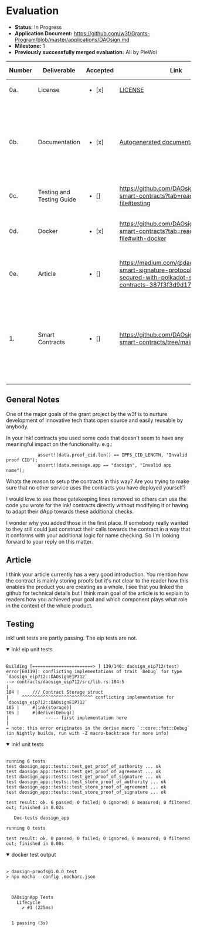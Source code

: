 # Evaluation


- **Status:** In Progress
- **Application Document:** https://github.com/w3f/Grants-Program/blob/master/applications/DAOsign.md
- **Milestone:** 1
- **Previously successfully merged evaluation:** All by PieWol



| Number | Deliverable               |  Accepted |Link                                                                                                                   | Evaluation Notes                                                      |
|--------|---------------------------| ----- |------------------------------------------------------------------------------------------------------------------------|---------------------------------------------------------------------------------------------------------------------------------------------------------|
| 0a.    | License                   | <ul><li>[x] </li></ul> |  [LICENSE](https://github.com/DAOsign/polkadot-smart-contracts/blob/main/LICENSE)                                                                                                                      | Apache 2.0                                                                                                                                              |
| 0b.    | Documentation             | <ul><li>[x] </li></ul> | [Autogenerated documentation](https://daosign.github.io/polkadot-smart-contracts/), [Readme](https://github.com/DAOsign/polkadot-smart-contracts?tab=readme-ov-file#overview)                                                                                                                    | Inline documentation of the code and a basic tutorial that explains how a user can use DAOsign Smart Contract developed in ink! for proof verification. |
| 0c.    | Testing and Testing Guide | <ul><li>[] </li></ul> |         https://github.com/DAOsign/polkadot-smart-contracts?tab=readme-ov-file#testing   |   TODO             |
| 0d.    | Docker                    |  <ul><li>[x] </li></ul> | https://github.com/DAOsign/polkadot-smart-contracts?tab=readme-ov-file#with-docker |  Dockerfile(s) that can be used to test all the functionality delivered with this milestone.                                                             |
| 0e.    | Article                   | <ul><li>[] </li></ul> | https://medium.com/@daosign/daosign-smart-signature-protocol-is-now-secured-with-polkadot-smart-contracts-387f3f3d9d17 |   Article that explains what was done as part of the grant.                                                                                               |
| 1.     | Smart Contracts           |   <ul><li>[] </li></ul> | https://github.com/DAOsign/polkadot-smart-contracts/tree/main/contracts                                         |   DAOsign proofs stored on Polkadot Blockchain using Agreement Contract, EIP712/EIP2771 standard implementation on Ink!  // Check EIP issues |


## General Notes
One of the major goals of the grant project by the w3f is to nurture development of innovative tech thats open source and easily reusable by anybody. 

In your Ink! contracts you used some code that doesn't seem to have any meaningful impact on the functionality. 
e.g.:

```pub fn validate_signed_proof_of_agreement(&self, data: SignedProofOfAgreement) -> bool {
            assert!(data.proof_cid.len() == IPFS_CID_LENGTH, "Invalid proof CID");
            assert!(data.message.app == "daosign", "Invalid app name");
```

Whats the reason to setup the contracts in this way? Are you trying to make sure that no other service uses the contracts you have deployed yourself? 

I would love to see those gatekeeping lines removed so others can use the code you wrote for the ink! contracts directly without modifying it or having to adapt their dApp towards these additional checks. 

I wonder why you added those in the first place. If somebody really wanted to they still could just construct their calls towards the contract in a way that it conforms with your additional logic for name checking. So I'm looking forward to your reply on this matter. 

## Article
I think your article currently has a very good introduction. You mention how the contract is mainly storing proofs but it's not clear to the reader how this enables the product you are creating as a whole. I see that you linked the github for technical details but I think main goal of the article is to explain to readers how you achieved your goal and which component plays what role in the context of the whole product. 

## Testing
ink! unit tests are partly passing. The eip tests are not.

<details open>
<summary>ink! eip unit tests</summary>
<br>

````````
Building [=======================> ] 139/140: daosign_eip712(test)                                                                                                                                     
error[E0119]: conflicting implementations of trait `Debug` for type `daosign_eip712::DAOsignEIP712`
--> contracts/daosign_eip712/src/lib.rs:184:5
|
184 |     /// Contract Storage struct
|     ^^^^^^^^^^^^^^^^^^^^^^^^^^^ conflicting implementation for `daosign_eip712::DAOsignEIP712`
185 |     #[ink(storage)]
186 |     #[derive(Debug)]
|              ----- first implementation here
|
= note: this error originates in the derive macro `::core::fmt::Debug` (in Nightly builds, run with -Z macro-backtrace for more info)
````````
</details>

<details open>
<summary>ink! unit tests</summary>
<br>

```
running 6 tests
test daosign_app::tests::test_get_proof_of_authority ... ok
test daosign_app::tests::test_get_proof_of_agreement ... ok
test daosign_app::tests::test_get_proof_of_signature ... ok
test daosign_app::tests::test_store_proof_of_authority ... ok
test daosign_app::tests::test_store_proof_of_agreement ... ok
test daosign_app::tests::test_store_proof_of_signature ... ok

test result: ok. 6 passed; 0 failed; 0 ignored; 0 measured; 0 filtered out; finished in 0.02s

   Doc-tests daosign_app

running 0 tests

test result: ok. 0 passed; 0 failed; 0 ignored; 0 measured; 0 filtered out; finished in 0.00s
```
</details>


<details open>
<summary>docker test output </summary>
<br>

```
> daosign-proofs@1.0.0 test
> npx mocha --config .mocharc.json



  DAOsignApp Tests
    Lifecycle
      ✔ #1 (225ms)


  1 passing (3s)
```
</details>

